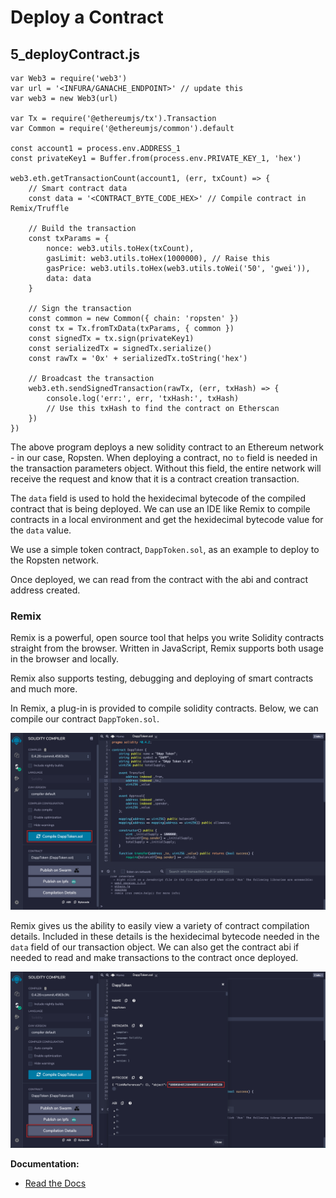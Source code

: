 # Deploy a Contract  
## 5_deployContract.js
```
var Web3 = require('web3')
var url = '<INFURA/GANACHE_ENDPOINT>' // update this
var web3 = new Web3(url)

var Tx = require('@ethereumjs/tx').Transaction
var Common = require('@ethereumjs/common').default

const account1 = process.env.ADDRESS_1
const privateKey1 = Buffer.from(process.env.PRIVATE_KEY_1, 'hex')

web3.eth.getTransactionCount(account1, (err, txCount) => {
	// Smart contract data
	const data = '<CONTRACT_BYTE_CODE_HEX>' // Compile contract in Remix/Truffle

	// Build the transaction
	const txParams = {
		nonce: web3.utils.toHex(txCount),
		gasLimit: web3.utils.toHex(1000000), // Raise this
		gasPrice: web3.utils.toHex(web3.utils.toWei('50', 'gwei')),
		data: data
	}

	// Sign the transaction
	const common = new Common({ chain: 'ropsten' })
	const tx = Tx.fromTxData(txParams, { common })
	const signedTx = tx.sign(privateKey1)
	const serializedTx = signedTx.serialize()
	const rawTx = '0x' + serializedTx.toString('hex')

	// Broadcast the transaction
	web3.eth.sendSignedTransaction(rawTx, (err, txHash) => {
		console.log('err:', err, 'txHash:', txHash)
		// Use this txHash to find the contract on Etherscan
	})
})
```

The above program deploys a new solidity contract to an Ethereum network - in our case, Ropsten. When deploying a contract, no `to` field is needed in the transaction parameters object. Without this field, the entire network will receive the request and know that it is a contract creation transaction.  

The `data` field is used to hold the hexidecimal bytecode of the compiled contract that is being deployed. We can use an IDE like Remix to compile contracts in a local environment and get the hexidecimal bytecode value for the `data` value.  

We use a simple token contract, `DappToken.sol`, as an example to deploy to the Ropsten network.  

Once deployed, we can read from the contract with the abi and contract address created.   

### Remix
Remix is a powerful, open source tool that helps you write Solidity contracts straight from the browser. Written in JavaScript, Remix supports both usage in the browser and locally.

Remix also supports testing, debugging and deploying of smart contracts and much more.

In Remix, a plug-in is provided to compile solidity contracts. Below, we can compile our contract `DappToken.sol`.

![Remix](./remix.png)

Remix gives us the ability to easily view a variety of contract compilation details. Included in these details is the hexidecimal bytecode needed in the `data` field of our transaction object. We can also get the contract abi if needed to read and make transactions to the contract once deployed.   

![Compilation Details](./bytecode.png)

**Documentation:**  
* [Read the Docs](https://remix-ide.readthedocs.io/en/latest/#)